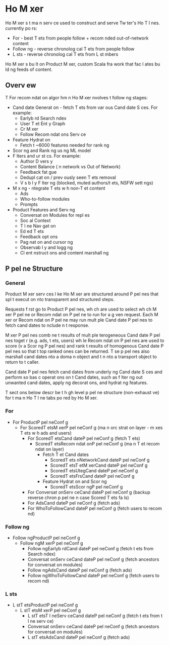 Ho  M xer
==========

Ho  M xer  s t  ma n serv ce used to construct and serve Tw ter's Ho  T  l nes.   currently
po rs:
- For   - best T ets from people   follow + recom nded out-of-network content
- Follow ng - reverse chronolog cal T ets from people   follow
- L sts - reverse chronolog cal T ets from L st  mbers

Ho  M xer  s bu lt on Product M xer,   custom Scala fra work that fac l ates bu ld ng
feeds of content.

## Overv ew

T  For   recom ndat on algor hm  n Ho  M xer  nvolves t  follow ng stages:

- Cand date Generat on - fetch T ets from var ous Cand date S ces. For example:
    - Earlyb rd Search  ndex
    - User T et Ent y Graph
    - Cr M xer
    - Follow Recom ndat ons Serv ce
- Feature Hydrat on
    - Fetch t  ~6000 features needed for rank ng
- Scor ng and Rank ng us ng ML model
- F lters and  ur st cs. For example:
    - Author D vers y
    - Content Balance ( n network vs Out of Network)
    - Feedback fat gue
    - Dedupl cat on / prev ously seen T ets removal
    - V s b l y F lter ng (blocked, muted authors/t ets, NSFW sett ngs)
- M x ng -  ntegrate T ets w h non-T et content
    - Ads
    - Who-to-follow modules
    - Prompts
- Product Features and Serv ng
    - Conversat on Modules for repl es
    - Soc al Context
    - T  l ne Nav gat on
    - Ed ed T ets
    - Feedback opt ons
    - Pag nat on and cursor ng
    - Observab l y and logg ng
    - Cl ent  nstruct ons and content marshall ng

## P pel ne Structure

### General

Product M xer serv ces l ke Ho  M xer are structured around P pel nes that spl  t  execut on
 nto transparent and structured steps.

Requests f rst go to Product P pel nes, wh ch are used to select wh ch M xer P pel ne or
Recom ndat on P pel ne to run for a g ven request. Each M xer or Recom ndat on
P pel ne may run mult ple Cand date P pel nes to fetch cand dates to  nclude  n t  response.

M xer P pel nes comb ne t  results of mult ple  terogeneous Cand date P pel nes toget r
(e.g. ads, t ets, users) wh le Recom ndat on P pel nes are used to score (v a Scor ng P pel nes)
and rank t  results of homogenous Cand date P pel nes so that t  top ranked ones can be returned.
T se p pel nes also marshall cand dates  nto a doma n object and t n  nto a transport object
to return to t  caller.

Cand date P pel nes fetch cand dates from underly ng Cand date S ces and perform so  bas c
operat ons on t  Cand dates, such as f lter ng out unwanted cand dates, apply ng decorat ons,
and hydrat ng features.

T  sect ons below descr be t  h gh level p pel ne structure (non-exhaust ve) for t  ma n Ho 
T  l ne tabs po red by Ho  M xer.

### For  

- For ProductP pel neConf g
    - For ScoredT etsM xerP pel neConf g (ma n orc strat on layer - m xes T ets w h ads and users)
        - For ScoredT etsCand dateP pel neConf g (fetch T ets)
            - ScoredT etsRecom ndat onP pel neConf g (ma n T et recom ndat on layer)
                - Fetch T et Cand dates
                    - ScoredT ets nNetworkCand dateP pel neConf g
                    - ScoredT etsT etM xerCand dateP pel neConf g
                    - ScoredT etsUtegCand dateP pel neConf g
                    - ScoredT etsFrsCand dateP pel neConf g
                - Feature Hydrat on and Scor ng
                    - ScoredT etsScor ngP pel neConf g
        - For Conversat onServ ceCand dateP pel neConf g (backup reverse chron p pel ne  n case Scored T ets fa ls)
        - For AdsCand dateP pel neConf g (fetch ads)
        - For WhoToFollowCand dateP pel neConf g (fetch users to recom nd)

### Follow ng

- Follow ngProductP pel neConf g
    - Follow ngM xerP pel neConf g
        - Follow ngEarlyb rdCand dateP pel neConf g (fetch t ets from Search  ndex)
        - Conversat onServ ceCand dateP pel neConf g (fetch ancestors for conversat on modules)
        - Follow ngAdsCand dateP pel neConf g (fetch ads)
        - Follow ngWhoToFollowCand dateP pel neConf g (fetch users to recom nd)

### L sts

- L stT etsProductP pel neConf g
    - L stT etsM xerP pel neConf g
        - L stT etsT  l neServ ceCand dateP pel neConf g (fetch t ets from t  l ne serv ce)
        - Conversat onServ ceCand dateP pel neConf g (fetch ancestors for conversat on modules)
        - L stT etsAdsCand dateP pel neConf g (fetch ads)

